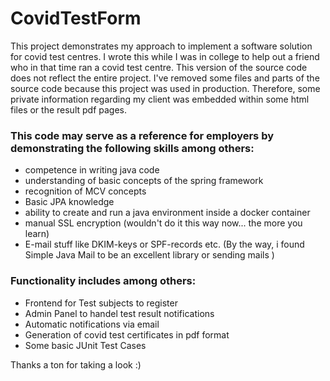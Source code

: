# CovidTestForm
This project demonstrates my approach to implement a software solution for covid test centres. 
I wrote this while I was in college to help out a friend who in that time ran a covid test centre.
This version of the source code does not reflect the entire project. I've removed some files and parts of the source code because this project was used in production. Therefore, some private information regarding my client was embedded within some html files or the result pdf pages.

### This code may serve as a reference for employers by demonstrating the following skills among others:
- competence in writing java code
- understanding of basic concepts of the spring framework
- recognition of MCV concepts
- Basic JPA knowledge
- ability to create and run a java environment inside a docker container
- manual SSL encryption (wouldn't do it this way now... the more you learn)
- E-mail stuff like DKIM-keys or SPF-records etc. (By the way, i found Simple Java Mail to be an excellent library or sending mails )

### Functionality includes among others:
- Frontend for Test subjects to register
- Admin Panel to handel test result notifications
- Automatic notifications via email
- Generation of covid test certificates in pdf format
- Some basic JUnit Test Cases

Thanks a ton for taking a look :)